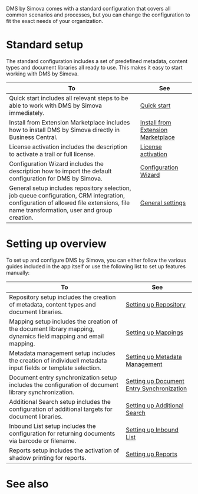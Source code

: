 

DMS by Simova comes with a standard configuration that covers all common scenarios and processes, but you can change the configuration to fit the exact needs of your organization.

# Standard setup
The standard configuration includes a set of predefined metadata, content types and document libraries all ready to use. This makes it easy to start working with DMS by Simova.


| **To** | **See** |
|--|--|
| Quick start includes all relevant steps to be able to work with DMS by Simova immediately. | [Quick start](/Setting-up-DMS-by-Simova/Quick-start) |
| Install from Extension Marketplace includes how to install DMS by Simova directly in Business Central. | [Install from Extension Marketplace](/Setting-up-DMS-by-Simova/Install-from-Extension-Marketplace) |
| License activation includes the description to activate a trail or full license. | [License activation](/Setting-up-DMS-by-Simova/License-activation-and-assignment) |
| Configuration Wizard includes the description how to import the default configuration for DMS by Simova. | [Configuration Wizard](/Setting-up-DMS-by-Simova/Configuration-Wizard) |
| General setup includes repository selection, job queue configuration, CRM integration, configuration of allowed file extensions, file name transformation, user and group creation. | [General settings](/Setting-up-DMS-by-Simova/General-settings) |

# Setting up overview

To set up and configure DMS by Simova, you can either follow the various guides included in the app itself or use the following list to set up features manually:


| **To** | **See** |
|--|--|
| Repository setup includes the creation of metadata, content types and document libraries. | [Setting up Repository](/Setting-up-DMS-by-Simova/Setting-up-the-Repository) |
| Mapping setup includes the creation of the document library mapping, dynamics field mapping and email mapping. | [Setting up Mappings](/Setting-up-DMS-by-Simova/Setting-up-the-Mapping) |
| Metadata management setup includes the creation of individuell metadata input fields or template selection. | [Setting up Metadata Management](/Setting-up-DMS-by-Simova/Setting-up-Metadata-Management) |
| Document entry synchronization setup includes the configuration of document library synchronization. | [Setting up Document Entry Synchronization](/Setting-up-DMS-by-Simova/Setting-up-Document-Entry-Synchronization) |
| Additional Search setup includes the configuration of additional targets for document libraries. | [Setting up Additional Search](/Setting-up-DMS-by-Simova/Setting-up-Additonal-Search) |
| Inbound List setup includes the configuration for returning documents via barcode or filename. | [Setting up Inbound List](/Setting-up-DMS-by-Simova/Setting-up-the-Inbound-Lists) |
| Reports setup includes the activation of shadow printing for reports. | [Setting up Reports](/Setting-up-DMS-by-Simova/Setting-up-Reports) |

# See also